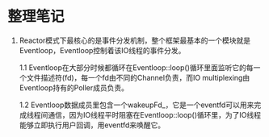 # 整理笔记

1.  Reactor模式下最核心的是事件分发机制，整个框架最基本的一个模块就是Eventloop，Eventloop控制着该IO线程的事件分发。

	1.1 Eventloop在大部分时候都循环在Eventloop::loop()循环里面监听它的每一个文件描述符(fd)，每一个fd由不同的Channel负责，而IO multiplexing由Eventloop持有的Poller成员负责。

	1.2 Eventloop数据成员里包含一个wakeupFd_，它是一个eventfd可以用来完成线程间通信，因为IO线程平时阻塞在Eventloop::loop()循环里，为了IO线程能够立即执行用户回调，用eventfd来唤醒它。
	
	

